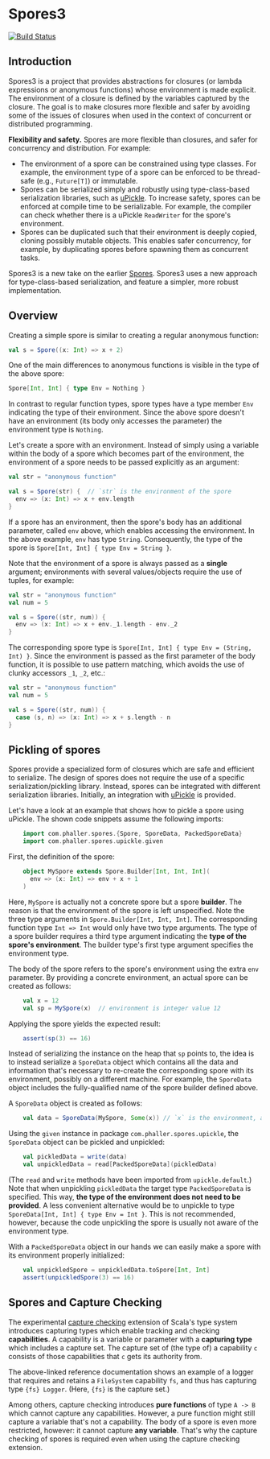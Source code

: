 # Spores3

[![Build Status](https://github.com/phaller/spores3/actions/workflows/build-test.yml/badge.svg)](https://github.com/phaller/spores3/actions)

## Introduction

Spores3 is a project that provides abstractions for closures (or lambda expressions or anonymous functions) whose environment is made explicit. The environment of a closure is defined by the variables captured by the closure. The goal is to make closures more flexible and safer by avoiding some of the issues of closures when used in the context of concurrent or distributed programming.

**Flexibility and safety.** Spores are more flexible than closures, and safer for concurrency and distribution. For example:
- The environment of a spore can be constrained using type classes. For example, the environment type of a spore can be enforced to be thread-safe (e.g., `Future[T]`) or immutable.
- Spores can be serialized simply and robustly using type-class-based serialization libraries, such as [uPickle](https://com-lihaoyi.github.io/upickle/). To increase safety, spores can be enforced at compile time to be serializable. For example, the compiler can check whether there is a uPickle `ReadWriter` for the spore's environment.
- Spores can be duplicated such that their environment is deeply copied, cloning possibly mutable objects. This enables safer concurrency, for example, by duplicating spores before spawning them as concurrent tasks.

Spores3 is a new take on the earlier
[Spores](https://scalacenter.github.io/spores/spores.html). Spores3
uses a new approach for type-class-based serialization, and feature a
simpler, more robust implementation.

## Overview

Creating a simple spore is similar to creating a regular anonymous
function:

```scala
val s = Spore((x: Int) => x + 2)
```

One of the main differences to anonymous functions is visible in the
type of the above spore:

```scala
Spore[Int, Int] { type Env = Nothing }
```

In contrast to regular function types, spore types have a type member
`Env` indicating the type of their environment. Since the above spore
doesn't have an environment (its body only accesses the parameter) the
environment type is `Nothing`.

Let's create a spore with an environment. Instead of simply using a
variable within the body of a spore which becomes part of the
environment, the environment of a spore needs to be passed explicitly
as an argument:

```scala
val str = "anonymous function"

val s = Spore(str) {  // `str` is the environment of the spore
  env => (x: Int) => x + env.length
}
```

If a spore has an environment, then the spore's body has an additional
parameter, called `env` above, which enables accessing the
environment.  In the above example, `env` has type
`String`. Consequently, the type of the spore is `Spore[Int, Int] {
type Env = String }`.

Note that the environment of a spore is always passed as a **single**
argument; environments with several values/objects require the use of
tuples, for example:

```scala
val str = "anonymous function"
val num = 5

val s = Spore((str, num)) {
  env => (x: Int) => x + env._1.length - env._2
}
```

The corresponding spore type is `Spore[Int, Int] { type Env = (String,
Int) }`. Since the environment is passed as the first parameter of the
body function, it is possible to use pattern matching, which avoids
the use of clunky accessors `_1`, `_2`, etc.:

```scala
val str = "anonymous function"
val num = 5

val s = Spore((str, num)) {
  case (s, n) => (x: Int) => x + s.length - n
}
```

## Pickling of spores

Spores provide a specialized form of closures which are safe and
efficient to serialize. The design of spores does not require the use
of a specific serialization/pickling library. Instead, spores can be
integrated with different serialization libraries. Initially, an
integration with [uPickle](https://com-lihaoyi.github.io/upickle/) is
provided.

Let's have a look at an example that shows how to pickle a spore using
uPickle. The shown code snippets assume the following imports:

```scala
    import com.phaller.spores.{Spore, SporeData, PackedSporeData}
    import com.phaller.spores.upickle.given
```

First, the definition of the spore:

```scala
    object MySpore extends Spore.Builder[Int, Int, Int](
      env => (x: Int) => env + x + 1
    )
```

Here, `MySpore` is actually not a concrete spore but a spore
**builder**. The reason is that the environment of the spore is left
unspecified. Note the three type arguments in `Spore.Builder[Int, Int,
Int]`.  The corresponding function type `Int => Int` would only have
two type arguments.  The type of a spore builder requires a third type
argument indicating the **type of the spore's environment**. The
builder type's first type argument specifies the environment type.

The body of the spore refers to the spore's environment using the
extra `env` parameter. By providing a concrete environment, an actual
spore can be created as follows:

```scala
    val x = 12
    val sp = MySpore(x)  // environment is integer value 12
```

Applying the spore yields the expected result:

```scala
    assert(sp(3) == 16)
```

Instead of serializing the instance on the heap that `sp` points to,
the idea is to instead serialize a `SporeData` object which contains
all the data and information that's necessary to re-create the
corresponding spore with its environment, possibly on a different
machine. For example, the `SporeData` object includes the
fully-qualified name of the spore builder defined above.

A `SporeData` object is created as follows:

```scala
    val data = SporeData(MySpore, Some(x)) // `x` is the environment, as before
```

Using the `given` instance in package `com.phaller.spores.upickle`, the
`SporeData` object can be pickled and unpickled:

```scala
    val pickledData = write(data)
    val unpickledData = read[PackedSporeData](pickledData)
```

(The `read` and `write` methods have been imported from
`upickle.default`.) Note that when unpickling `pickledData` the target
type `PackedSporeData` is specified. This way, **the type of the
environment does not need to be provided**. A less convenient
alternative would be to unpickle to type `SporeData[Int, Int] { type
Env = Int }`. This is not recommended, however, because the code
unpickling the spore is usually not aware of the environment type.

With a `PackedSporeData` object in our hands we can easily make a
spore with its environment properly initialized:

```scala
    val unpickledSpore = unpickledData.toSpore[Int, Int]
    assert(unpickledSpore(3) == 16)
```

## Spores and Capture Checking

The experimental [capture
checking](https://dotty.epfl.ch/docs/reference/experimental/cc.html)
extension of Scala's type system introduces capturing types which
enable tracking and checking **capabilities**. A capability is a
variable or parameter with a **capturing type** which includes a
capture set. The capture set of (the type of) a capability `c`
consists of those capabilities that `c` gets its authority from.

The above-linked reference documentation shows an example of a logger
that requires and retains a `FileSystem` capability `fs`, and thus has
capturing type `{fs} Logger`. (Here, `{fs}` is the capture set.)

Among others, capture checking introduces **pure functions** of type
`A -> B` which cannot capture any capabilities. However, a pure
function might still capture a variable that's not a capability. The
body of a spore is even more restricted, however: it cannot capture
**any variable**. That's why the capture checking of spores is
required even when using the capture checking extension.

